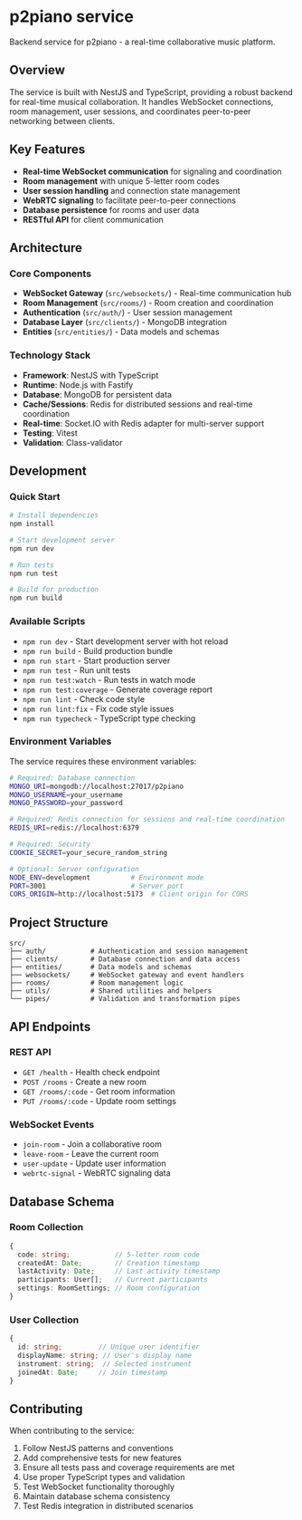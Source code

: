 # p2piano service

Backend service for p2piano - a real-time collaborative music platform.

## Overview

The service is built with NestJS and TypeScript, providing a robust backend for real-time musical collaboration. It handles WebSocket connections, room management, user sessions, and coordinates peer-to-peer networking between clients.

## Key Features

- **Real-time WebSocket communication** for signaling and coordination
- **Room management** with unique 5-letter room codes
- **User session handling** and connection state management
- **WebRTC signaling** to facilitate peer-to-peer connections
- **Database persistence** for rooms and user data
- **RESTful API** for client communication

## Architecture

### Core Components

- **WebSocket Gateway** (`src/websockets/`) - Real-time communication hub
- **Room Management** (`src/rooms/`) - Room creation and coordination
- **Authentication** (`src/auth/`) - User session management
- **Database Layer** (`src/clients/`) - MongoDB integration
- **Entities** (`src/entities/`) - Data models and schemas

### Technology Stack

- **Framework**: NestJS with TypeScript
- **Runtime**: Node.js with Fastify
- **Database**: MongoDB for persistent data
- **Cache/Sessions**: Redis for distributed sessions and real-time coordination
- **Real-time**: Socket.IO with Redis adapter for multi-server support
- **Testing**: Vitest
- **Validation**: Class-validator

## Development

### Quick Start

```bash
# Install dependencies
npm install

# Start development server
npm run dev

# Run tests
npm run test

# Build for production
npm run build
```

### Available Scripts

- `npm run dev` - Start development server with hot reload
- `npm run build` - Build production bundle
- `npm run start` - Start production server
- `npm run test` - Run unit tests
- `npm run test:watch` - Run tests in watch mode
- `npm run test:coverage` - Generate coverage report
- `npm run lint` - Check code style
- `npm run lint:fix` - Fix code style issues
- `npm run typecheck` - TypeScript type checking

### Environment Variables

The service requires these environment variables:

```bash
# Required: Database connection
MONGO_URI=mongodb://localhost:27017/p2piano
MONGO_USERNAME=your_username
MONGO_PASSWORD=your_password

# Required: Redis connection for sessions and real-time coordination
REDIS_URI=redis://localhost:6379

# Required: Security
COOKIE_SECRET=your_secure_random_string

# Optional: Server configuration
NODE_ENV=development          # Environment mode
PORT=3001                     # Server port
CORS_ORIGIN=http://localhost:5173  # Client origin for CORS
```

## Project Structure

```
src/
├── auth/           # Authentication and session management
├── clients/        # Database connection and data access
├── entities/       # Data models and schemas
├── websockets/     # WebSocket gateway and event handlers
├── rooms/          # Room management logic
├── utils/          # Shared utilities and helpers
└── pipes/          # Validation and transformation pipes
```

## API Endpoints

### REST API

- `GET /health` - Health check endpoint
- `POST /rooms` - Create a new room
- `GET /rooms/:code` - Get room information
- `PUT /rooms/:code` - Update room settings

### WebSocket Events

- `join-room` - Join a collaborative room
- `leave-room` - Leave the current room
- `user-update` - Update user information
- `webrtc-signal` - WebRTC signaling data

## Database Schema

### Room Collection

```typescript
{
  code: string;           // 5-letter room code
  createdAt: Date;        // Creation timestamp
  lastActivity: Date;     // Last activity timestamp
  participants: User[];   // Current participants
  settings: RoomSettings; // Room configuration
}
```

### User Collection

```typescript
{
  id: string;         // Unique user identifier
  displayName: string; // User's display name
  instrument: string;  // Selected instrument
  joinedAt: Date;     // Join timestamp
}
```

## Contributing

When contributing to the service:

1. Follow NestJS patterns and conventions
2. Add comprehensive tests for new features
3. Ensure all tests pass and coverage requirements are met
4. Use proper TypeScript types and validation
5. Test WebSocket functionality thoroughly
6. Maintain database schema consistency
7. Test Redis integration in distributed scenarios